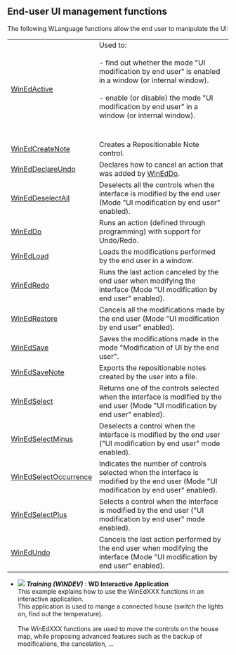 


## End-user UI management functions
			



<a name="NOTE1"></a>
<a name="NOTE1_1"></a>
The following WLanguage functions allow the end user to manipulate the UI:



|   |   |
| --- | --- |
| [WinEdActive](../WDLang1/1000021843.md) | Used to: <br><br>- find out whether the mode "UI modification by end user" is enabled in a window (or internal window).<br><br>- enable (or disable) the mode "UI modification by end user" in a window (or internal window).<br><br><br> |
| [WinEdCreateNote](../WDLang1/1000022270.md) | Creates a Repositionable Note control. |
| [WinEdDeclareUndo](../WDLang1/1000021898.md) | Declares how to cancel an action that was added by [WinEdDo](../WDLang1/1000021897.md). |
| [WinEdDeselectAll](../WDLang1/1000021873.md) | Deselects all the controls when the interface is modified by the end user (Mode "UI modification by end user" enabled). |
| [WinEdDo](../WDLang1/1000021897.md) | Runs an action (defined through programming) with support for Undo/Redo. |
| [WinEdLoad](../WDLang1/1000021849.md) | Loads the modifications performed by the end user in a window. |
| [WinEdRedo](../WDLang1/1000021905.md) | Runs the last action canceled by the end user when modifying the interface (Mode "UI modification by end user" enabled). |
| [WinEdRestore](../WDLang1/1000021869.md) | Cancels all the modifications made by the end user (Mode "UI modification by end user" enabled). |
| [WinEdSave](../WDLang1/1000021848.md) | Saves the modifications made in the mode "Modification of UI by the end user". |
| [WinEdSaveNote](../WDLang1/1000022120.md) | Exports the repositionable notes created by the user into a file. |
| [WinEdSelect](../WDLang1/1000021871.md) | Returns one of the controls selected when the interface is modified by the end user (Mode "UI modification by end user" enabled). |
| [WinEdSelectMinus](../WDLang1/1000021874.md) | Deselects a control when the interface is modified by the end user ("UI modification by end user" mode enabled). |
| [WinEdSelectOccurrence](../WDLang1/1000021870.md) | Indicates the number of controls selected when the interface is modified by the end user (Mode "UI modification by end user" enabled). |
| [WinEdSelectPlus](../WDLang1/1000021872.md) | Selects a control when the interface is modified by the end user ("UI modification by end user" mode enabled). |
| [WinEdUndo](../WDLang1/1000021904.md) | Cancels the last action performed by the end user when modifying the interface (Mode "UI modification by end user" enabled). |





- ![](https://doc.pcsoft.fr/en-US/images/image.awp?langid=3&name=WDInteractiveApplication.gif) ***Training (WINDEV)*** : **WD Interactive Application** <br>This example explains how to use the WinEdXXX functions in an interactive application.<br>This application is used to mange a connected house (switch the lights on, find out the temperature).<br><br>The WinEdXXX functions are used to move the controls on the house map, while proposing advanced features such as the backup of modifications, the cancelation, ...




